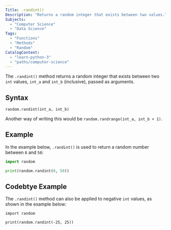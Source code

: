 ```yaml
---
Title: .randint()
Description: "Returns a random integer that exists between two values."
Subjects:
  - "Computer Science"
  - "Data Science"
Tags:
  - "Functions"
  - "Methods"
  - "Random"
CatalogContent:
  - "learn-python-3"
  - "paths/computer-science"
---
```


The `.randint()` method returns a random integer that exists between two `int` values, `int_a` and `int_b` (inclusive), passed as arguments.

## Syntax

```pseudo
random.randint(int_a, int_b)
```

Another way of writing this would be `random.randrange(int_a, int_b + 1)`.

## Example

In the example below, `.randint()` is used to return a random number between `0` and `50`:

```py
import random

print(random.randint(0, 50))
```

## Codebtye Example

The `.randint()` method can also be applied to negative `int` values, as shown in the example below:

```codebyte/python
import random

print(random.randint(-25, 25))
```
